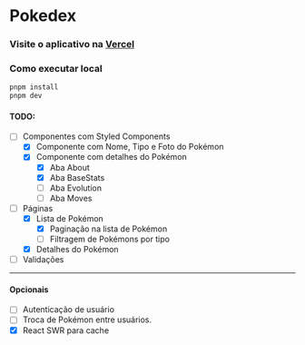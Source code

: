 # Pokedex

### Visite o aplicativo na [Vercel](https://pokewilldex.vercel.app/)


### Como executar local

```sh
pnpm install
pnpm dev
```

#### TODO:
- [ ] Componentes com Styled Components
  - [x] Componente com Nome, Tipo e Foto do Pokémon
  - [x] Componente com detalhes do Pokémon
    - [x] Aba About
    - [x] Aba BaseStats
    - [ ] Aba Evolution
    - [ ] Aba Moves
- [ ] Páginas
  - [x] Lista de Pokémon
    - [x] Paginação na lista de Pokémon
    - [ ] Filtragem de Pokémons por tipo
  - [x] Detalhes do Pokémon
- [ ] Validações
---

#### Opcionais
- [ ] Autenticação de usuário
- [ ] Troca de Pokémon entre usuários.
- [x] React SWR para cache
